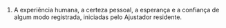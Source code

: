 ﻿1. A experiência humana, a certeza pessoal, a esperança e a confiança de algum modo registrada, iniciadas pelo Ajustador residente.